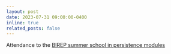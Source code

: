 ```yaml
---
layout: post
date: 2023-07-31 09:00:00-0400
inline: true
related_posts: false
---
```


Attendance to the [BIREP summer school in persistence modules](https://www.math.uni-bielefeld.de/birep/activities/summer2023/)